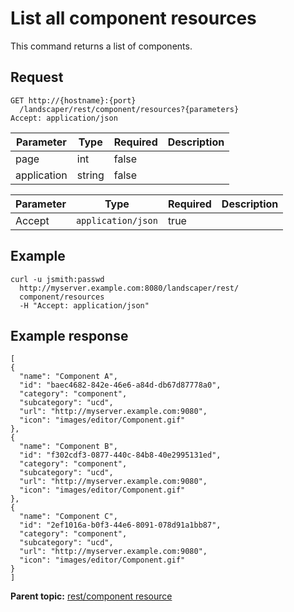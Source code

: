 # List all component resources

This command returns a list of components.

## Request

```
GET http://{hostname}:{port}
  /landscaper/rest/component/resources?{parameters}
Accept: application/json

```

|Parameter|Type|Required|Description|
|---------|----|--------|-----------|
|page|int|false| |
|application|string|false| |

|Parameter|Type|Required|Description|
|---------|----|--------|-----------|
|Accept|`application/json`|true| |

## Example

```
curl -u jsmith:passwd 
  http://myserver.example.com:8080/landscaper/rest/
  component/resources
  -H "Accept: application/json"
```

## Example response

```
[
{
  "name": "Component A",
  "id": "baec4682-842e-46e6-a84d-db67d87778a0",
  "category": "component",
  "subcategory": "ucd",
  "url": "http://myserver.example.com:9080",
  "icon": "images/editor/Component.gif"
},
{
  "name": "Component B",
  "id": "f302cdf3-0877-440c-84b8-40e2995131ed",
  "category": "component",
  "subcategory": "ucd",
  "url": "http://myserver.example.com:9080",
  "icon": "images/editor/Component.gif"
},
{
  "name": "Component C",
  "id": "2ef1016a-b0f3-44e6-8091-078d91a1bb87",
  "category": "component",
  "subcategory": "ucd",
  "url": "http://myserver.example.com:9080",
  "icon": "images/editor/Component.gif"
}
]

```

**Parent topic:** [rest/component resource](../../com.ibm.edt.api.doc/topics/rest_component.md)

